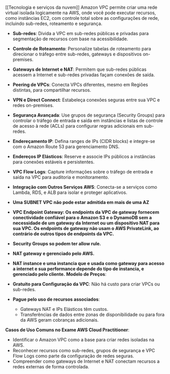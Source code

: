 [[Tecnologia e serviços da nuvem]]
Amazon VPC permite criar uma rede virtual isolada logicamente na AWS, onde você pode executar recursos, como instâncias EC2, com controle total sobre as configurações de rede, incluindo sub-redes, roteamento e segurança.
- **Sub-redes**: Divida a VPC em sub-redes públicas e privadas para segmentação de recursos com base na acessibilidade.
- **Controle de Roteamento**: Personalize tabelas de roteamento para direcionar o tráfego entre sub-redes, gateways e dispositivos on-premises.
- **Gateways de Internet e NAT**: Permitem que sub-redes públicas acessem a Internet e sub-redes privadas façam conexões de saída.
- **Peering de VPCs**: Conecta VPCs diferentes, mesmo em Regiões distintas, para compartilhar recursos.
- **VPN e Direct Connect**: Estabeleça conexões seguras entre sua VPC e redes on-premises.
- **Segurança Avançada**: Use grupos de segurança (Security Groups) para controlar o tráfego de entrada e saída em instâncias e listas de controle de acesso à rede (ACLs) para configurar regras adicionais em sub-redes.
- **Endereçamento IP**: Defina ranges de IPs (CIDR blocks) e integre-se com o Amazon Route 53 para gerenciamento DNS.
- **Endereços IP Elásticos**: Reserve e associe IPs públicos a instâncias para conexões estáveis e persistentes.
- **VPC Flow Logs**: Capture informações sobre o tráfego de entrada e saída na VPC para auditoria e monitoramento.
- **Integração com Outros Serviços AWS**: Conecta-se a serviços como Lambda, RDS, e ALB para isolar e proteger aplicativos.
- **Uma SUBNET VPC não pode estar admitida em mais de uma AZ** 
- **VPC Endpoint Gateway: Os endpoints da VPC de gateway fornecem conectividade confiável para o Amazon S3 e o DynamoDB sem a necessidade de um gateway da Internet ou um dispositivo NAT para sua VPC. Os endpoints de gateway não usam o AWS PrivateLink, ao contrário de outros tipos de endpoints da VPC.**
- **Security Groups so podem ter allow rule.**
- **NAT gateway e gerenciado pelo AWS.**
- **NAT instance e uma instancia que e usada como gateway para acesso a internet e sua performance depende do tipo de instancia, e gerenciado pelo cliente.**
**Modelo de Preços**:

- **Gratuito para Configuração da VPC**: Não há custo para criar VPCs ou sub-redes.
- **Pague pelo uso de recursos associados**:
    - Gateways NAT e IPs Elásticos têm custos.
    - Transferências de dados entre zonas de disponibilidade ou para fora da AWS geram cobranças adicionais.

**Casos de Uso Comuns no Exame AWS Cloud Practitioner**:

- Identificar o Amazon VPC como a base para criar redes isoladas na AWS.
- Reconhecer recursos como sub-redes, grupos de segurança e VPC Flow Logs como parte da configuração de redes seguras.
- Compreender como gateways de Internet e NAT conectam recursos a redes externas de forma controlada.